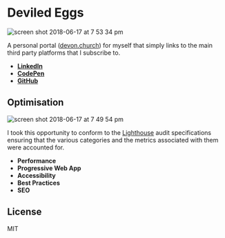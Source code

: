 # Deviled Eggs

![screen shot 2018-06-17 at 7 53 34 pm](https://user-images.githubusercontent.com/15273233/41506184-22b36b86-726d-11e8-89ca-8a919b01c75e.png)

A personal portal ([devon.church](https://www.devon.church)) for myself that simply links to the main third party platforms that I subscribe to.

+ [**LinkedIn**](https://www.linkedin.com/in/devon-church-655630108/)
+ [**CodePen**](https://codepen.io/DevonChurch/)
+ [**GitHub**](https://github.com/devonChurch/)



## Optimisation

![screen shot 2018-06-17 at 7 49 54 pm](https://user-images.githubusercontent.com/15273233/41506186-3113a060-726d-11e8-90aa-68436a6598bb.png)

I took this opportunity to conform to the [Lighthouse](https://developers.google.com/web/tools/lighthouse/) audit specifications ensuring that the various categories and the metrics associated with them were accounted for.

+ **Performance**
+ **Progressive Web App**
+ **Accessibility**
+ **Best Practices**
+ **SEO**



## License

MIT

